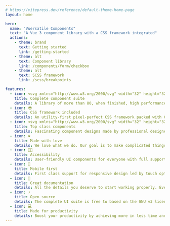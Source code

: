 ```yaml
---
# https://vitepress.dev/reference/default-theme-home-page
layout: home

hero:
  name: "Vuersatile Components"
  text: "A Vue 3 component library with a CSS framework integrated"
  actions:
    - theme: brand
      text: Getting started
      link: /getting-started
    - theme: alt
      text: Component library
      link: /components/form/checkbox
    - theme: alt
      text: SCSS framework
      link: /scss/breakpoints

features:
  - icon: <svg xmlns="http://www.w3.org/2000/svg" width="32" height="32"><g fill="none"><path fill="url(#a)" d="m29.884 6.146-13.142 23.5a.714.714 0 0 1-1.244.005L2.096 6.148a.714.714 0 0 1 .746-1.057l13.156 2.352a.714.714 0 0 0 .253 0l12.881-2.348a.714.714 0 0 1 .752 1.05z"/><path fill="url(#b)" d="M22.264 2.007 12.54 3.912a.357.357 0 0 0-.288.33l-.598 10.104a.357.357 0 0 0 .437.369l2.707-.625a.357.357 0 0 1 .43.42l-.804 3.939a.357.357 0 0 0 .454.413l1.672-.508a.357.357 0 0 1 .454.414l-1.279 6.187c-.08.387.435.598.65.267l.143-.222 7.925-15.815a.357.357 0 0 0-.387-.51l-2.787.537a.357.357 0 0 1-.41-.45l1.818-6.306a.357.357 0 0 0-.412-.45z"/><defs><linearGradient id="a" x1="6" x2="235" y1="33" y2="344" gradientTransform="translate(1.34 1.894) scale(.07142)" gradientUnits="userSpaceOnUse"><stop stop-color="#41D1FF"/><stop offset="1" stop-color="#BD34FE"/></linearGradient><linearGradient id="b" x1="194.651" x2="236.076" y1="8.818" y2="292.989" gradientTransform="translate(1.34 1.894) scale(.07142)" gradientUnits="userSpaceOnUse"><stop stop-color="#FFEA83"/><stop offset=".083" stop-color="#FFDD35"/><stop offset="1" stop-color="#FFA800"/></linearGradient></defs></g></svg>
    title: Complete component suite
    details: A library of more than 80, when finished, high performance customizable beautifully crafted web components for all your needs.
  - icon: 😎
    title: CSS framework included
    details: An utility-first pixel-perfect CSS framework packed with CSS classes and SCSS utilities that can be used to composed to build any design.
  - icon: <svg xmlns="http://www.w3.org/2000/svg" width="32" height="32"><path fill="#41b883" d="M24.4 3.925H30l-14 24.15L2 3.925h10.71l3.29 5.6 3.22-5.6Z"/><path fill="#41b883" d="m2 3.925 14 24.15 14-24.15h-5.6L16 18.415 7.53 3.925Z"/><path fill="#35495e" d="M7.53 3.925 16 18.485l8.4-14.56h-5.18L16 9.525l-3.29-5.6Z"/></svg>
    title: Top class components
    details: Fascinating component designs made by professional designers and crafted by Vue Experts with PUG & SCSS.
  - icon: ❤️
    title: Made with love
    details: We love what we do. Our goal is to make complicated things simple. Let us help you do what you love.
  - icon: 🧑‍🦯 
    title: Accessibility
    details: User-friendly UI components for everyone with full support for Web Content Accessibility Guidelines (WCAG).
  - icon: 📱
    title: Mobile first
    details: First class support for responsive design led by touch optimized elements.
  - icon: 📝
    title: Great documentation
    details: All the details you deserve to start working properly. Every star-pilot needs a good manual.
  - icon: ⚡️
    title: Open source
    details: The complete UI suite is free to based on the GNU v3 license and the source code is available at GitHub.
  - icon: 💻
    title: Made for productivity
    details: Boost your productivity by achieving more in less time and accomplish amazing results. Inputs are auto self-validating
---
```


